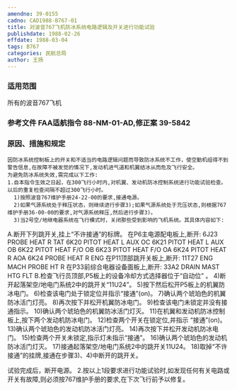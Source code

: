 ```yaml
---
amendno: 39-0155
cadno: CAD1988-B767-01
title: 对波音767飞机防冰系统电路逻辑及开关进行功能试验
publishdate: 1988-02-26
effdate: 1988-03-04
tags: B767
categories: 民航总局
author: 王扬
---
```


### 适用范围 
所有的波音767飞机

### 参考文件    FAA适航指令 88-NM-01-AD,修正案 39-5842 

### 原因、措施和规定 
    因防冰系统控制板上的开关和不适当的电路逻辑问题而导致防冰系统不工作，使空勤机组得不到警告信息,在故障不被发觉的情况下,发动机进气道和机翼结冰从而危及飞行安全。 
    为避免防冰系统失效,需完成以下工作: 
    1.自本指令生效之日起，在300飞行小时内,对机翼、发动机防冰控制系统进行功能试验检查。以后的重复检查间隔不超过300飞行小时。 
      1)按照波音767维护手册24-22-00的要求,接通电源。 
      2)如果气源系统处于释压状态，则继续进行步骤3);如果气源系统处于充压状态,则根据767维护手册36-00-00的要求,对气源系统释压,然后进行步骤3)。 
      3)当2号空/地继电器系统在飞行模式时，关闭那些受到影响的飞机系统。其具体内容如下: 

  
A.断开下列跳开关,挂上“不许接通”的标牌。 
          在P6主电源配电板上,断开: 6J23 PROBE  HEAT R TAT 6K20 PITOT  HEAT L AUX OC 6K21 PITOT  HEAT L AUX OB 6K22 PITOT  HEAT F/O OB 6K23 PITOT  HEAT F/O OA 6K24 PITOT  HEAT R AOA 6K24 PROBE  HEAT R ENG 
          在P11顶部跳开关板上,断开: 11T27 ENG  MACH PROBE HT R 在P33前综合电器设备面板上,断开: 33A2 DRAIN  MAST HTG FLT 
B.检查飞行员顶部,P5板上的设备冷却方式选择器位于“自动位” 。 
4)断开起落架空/地电门系统2中的跳开关“11U24”。 
5)按下然后松开P5板上的机翼防冰电门。 
6)检查该电门处于锁定位并指示“接通”(on)。 
7)确认两个琥珀色的机翼防冰活门灯亮。 
8)再次按下并松开机翼防冰电门。 
9)检查该电门未锁定并没有接通指示。 10)确认两个琥珀色的机翼防冰活门灯灭。       11)在机翼和发动机防冰控制板上,按下两个发动机防冰电门。       12)检查两个开关在锁定位,并指示 “接通”(on)。 13)确认两个琥珀色的发动机防冰活门灯亮。 14)再次按下并松开发动机防冰电门。 15)检查两个开关未锁定,指示灯未指示“接通”。 16)确认两个琥珀色的发动机防冰活门灯灭。       17)接通起落架空/地电门系统2中的跳开关11U24。 18)取掉“不许接通”的挂牌,接通在步骤3)、4)中断开的跳开关。

试验完成后，断开电源。 
    2.按以上1段要求进行功能试验时,如发现任何有关电路或开关有故障,则必须按767维护手册的要求,在下次飞行前予以修复。
